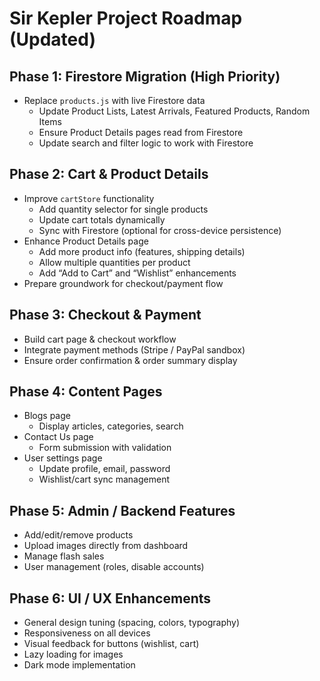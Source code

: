 # Sir Kepler Project Roadmap (Updated)

## Phase 1: Firestore Migration (High Priority)
- Replace `products.js` with live Firestore data
  - Update Product Lists, Latest Arrivals, Featured Products, Random Items
  - Ensure Product Details pages read from Firestore
  - Update search and filter logic to work with Firestore

## Phase 2: Cart & Product Details
- Improve `cartStore` functionality
  - Add quantity selector for single products
  - Update cart totals dynamically
  - Sync with Firestore (optional for cross-device persistence)
- Enhance Product Details page
  - Add more product info (features, shipping details)
  - Allow multiple quantities per product
  - Add “Add to Cart” and “Wishlist” enhancements
- Prepare groundwork for checkout/payment flow

## Phase 3: Checkout & Payment
- Build cart page & checkout workflow
- Integrate payment methods (Stripe / PayPal sandbox)
- Ensure order confirmation & order summary display

## Phase 4: Content Pages
- Blogs page
  - Display articles, categories, search
- Contact Us page
  - Form submission with validation
- User settings page
  - Update profile, email, password
  - Wishlist/cart sync management

## Phase 5: Admin / Backend Features
- Add/edit/remove products
- Upload images directly from dashboard
- Manage flash sales
- User management (roles, disable accounts)

## Phase 6: UI / UX Enhancements
- General design tuning (spacing, colors, typography)
- Responsiveness on all devices
- Visual feedback for buttons (wishlist, cart)
- Lazy loading for images
- Dark mode implementation
